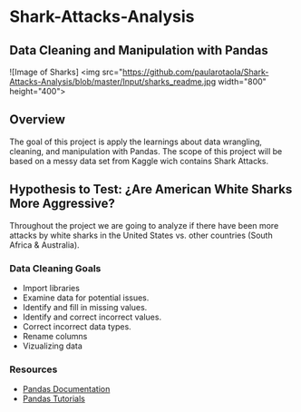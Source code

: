 # Shark-Attacks-Analysis

## Data Cleaning and Manipulation with Pandas

![Image of Sharks] <img src="https://github.com/paularotaola/Shark-Attacks-Analysis/blob/master/Input/sharks_readme.jpg width="800" height="400">



## Overview

The goal of this project is apply the learnings about data wrangling, cleaning, and manipulation with Pandas. The scope of this project will be based on a messy data set from Kaggle wich contains Shark Attacks.




## Hypothesis to Test: ¿Are American White Sharks More Aggressive?

Throughout the project we are going to analyze if there have been more attacks by white sharks in the United States vs. other countries (South Africa & Australia).


### Data Cleaning Goals

* Import libraries
* Examine data for potential issues.
* Identify and fill in missing values.
* Identify and correct incorrect values.
* Correct incorrect data types.
* Rename columns
* Vizualizing data

### Resources

* [Pandas Documentation](https://pandas.pydata.org/pandas-docs/stable/)
* [Pandas Tutorials](https://pandas.pydata.org/pandas-docs/stable/getting_started/tutorials.html)
